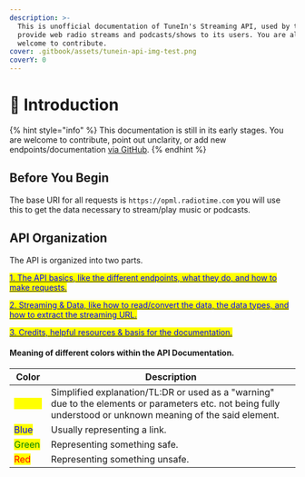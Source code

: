 ```yaml
---
description: >-
  This is unofficial documentation of TuneIn's Streaming API, used by them to
  provide web radio streams and podcasts/shows to its users. You are always
  welcome to contribute.
cover: .gitbook/assets/tunein-api-img-test.png
coverY: 0
---
```


# 👋 Introduction

{% hint style="info" %}
This documentation is still in its early stages. You are welcome to contribute, point out unclarity, or add new endpoints/documentation [via GitHub](https://github.com/core-hacked/tunein-api/pulls).
{% endhint %}

## Before You Begin

The base URI for all requests is `https://opml.radiotime.com` you will use this to get the data necessary to stream/play music or podcasts.

## API Organization

The API is organized into two parts.&#x20;

<mark style="color:blue;"></mark>[<mark style="color:blue;">1. The API basics, like the different endpoints, what they do, and how to make requests.</mark>](broken-reference)

[<mark style="color:blue;">2. Streaming & Data, like how to read/convert the data, the data types, and how to extract the streaming URL.</mark>](broken-reference)

<mark style="color:blue;"></mark>[<mark style="color:blue;">3. Credits, helpful resources & basis for the documentation.</mark>](broken-reference)<mark style="color:blue;"></mark>

#### Meaning of different colors within the API Documentation.

| Color                                     | Description                                                                                                                                                   |
| ----------------------------------------- | ------------------------------------------------------------------------------------------------------------------------------------------------------------- |
| <mark style="color:yellow;">Yellow</mark> | Simplified explanation/TL:DR or used as a "warning" due to the elements or parameters etc. not being fully understood or unknown meaning of the said element. |
| <mark style="color:blue;">Blue</mark>     | Usually representing a link.                                                                                                                                  |
| <mark style="color:green;">Green</mark>   | Representing something safe.                                                                                                                                  |
| <mark style="color:red;">Red</mark>       | Representing something unsafe.                                                                                                                                |
